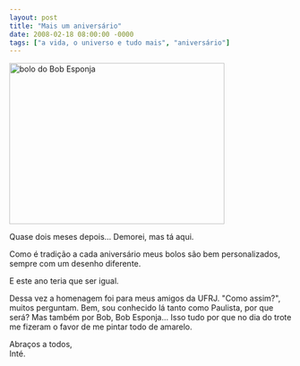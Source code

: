 ```yaml
---
layout: post
title: "Mais um aniversário"
date: 2008-02-18 08:00:00 -0000
tags: ["a vida, o universo e tudo mais", "aniversário"]
---
```

<div class="gallery-post-flutua">
<div class="image-container">
            <img src="{{ site.baseurl }}/assets/fotos/2008/Aniversário Pedro 014.jpg" alt="bolo do Bob Esponja" title="foto do bolo do Bob Esponja" width="384px" height="288px" >
        </div>
</div>

Quase dois meses depois... Demorei, mas tá aqui.

Como é tradição a cada aniversário meus bolos são bem personalizados, sempre com um desenho diferente.

E este ano teria que ser igual.

Dessa vez a homenagem foi para meus amigos da UFRJ. "Como assim?", muitos perguntam. Bem, sou conhecido lá tanto como Paulista, por que será? Mas também por Bob, Bob Esponja... Isso tudo por que no dia do trote me fizeram o favor de me pintar todo de amarelo.

Abraços a todos,  
Inté.